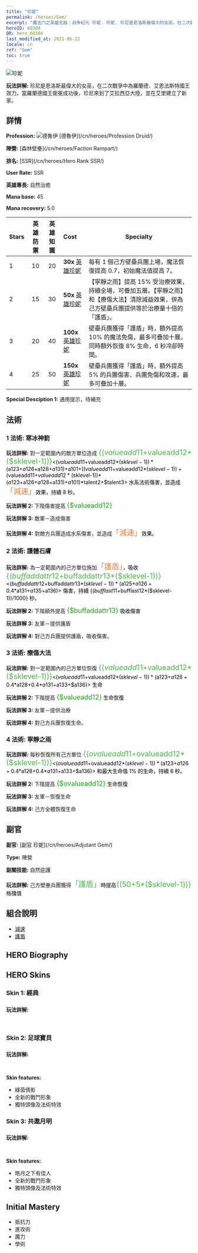 ```yaml
---
title: "珍妮"
permalink: /heroes/Gem/
excerpt: "魔法门之英雄无敌：战争纪元 珍妮. 珍妮. 珍尼是恩洛斯最偉大的女巫，在二次戰爭中為羅蘭德．艾恩法斯特國王效力。當羅蘭德國王衛冕成功後，珍尼來到了艾拉西亞大陸，並在艾里建立了新家。"
heroID: 60304
QR: hero_60304
last_modified_at: 2021-06-22
locale: cn
ref: "Gem"
toc: true
---
```

  ![珍妮](/images/h/h_Gem.jpg)

 **玩法詳解:** 珍尼是恩洛斯最偉大的女巫，在二次戰爭中為羅蘭德．艾恩法斯特國王效力。當羅蘭德國王衛冕成功後，珍尼來到了艾拉西亞大陸，並在艾里建立了新家。
## 詳情
 **Profession:** ![德魯伊](/images/h/h_prof_4.png)  [德魯伊](/cn/heroes/Profession Druid/)

 **陣營:** [森林壁壘](/cn/heroes/Faction Rampart/)

 **排名:** [SSR](/cn/heroes/Hero Rank SSR/)

 **User Rate:** SSR

 **英雄專長:** 自然治癒

 **Mana base:** 45

 **Mana recovery:** 5.0


  | Stars | 英雄防禦 | 英雄知識 | Cost |     Specialty     |
  |---------|:---------------:|:---------------:|:--|--------------------|
  |    1    | 10 | 20 | **30x** [英雄珍妮](/cn/Items/her_369/) | 每有 1 個己方壁壘兵團上場，魔法恢復提高 0.7，初始魔法值提高 7。 |
  |    2    | 15 | 30 | **50x** [英雄珍妮](/cn/Items/her_369/) | 【寧靜之雨】提高 15% 受治療效果，持續全場，可疊加五層。【寧靜之雨】和【療傷大法】清除減益效果，併為己方壁壘兵團提供等於治療量十倍的「護盾」。 |
  |    3    | 20 | 40 | **100x** [英雄珍妮](/cn/Items/her_369/) | 壁壘兵團獲得「護盾」時，額外提高 10% 的魔法免傷，最多可疊加十層。同時額外恢復 8% 生命，6 秒冷卻時間。 |
  |    4    | 25 | 50 | **150x** [英雄珍妮](/cn/Items/her_369/) | 壁壘兵團獲得「護盾」時，額外提高 5% 的兵團傷害、兵團免傷和攻速，最多可疊加十層。 |

 **Special Desciption 1:** 通用提示，待補充

## 法術
### 1 法術: 寒冰神箭
 **玩法詳解:** 對一定範圍內的敵方單位造成 <span style="color: #48b946;font-size:20px">{($valueadd11+$valueadd12*($sklevel-1))}</span><span style="color: black"><($valueadd11+$valueadd12*($sklevel-1))*($a123+$a126+$a128+$a131)+$a101+(($valueadd11+$valueadd12*($sklevel-1))+($valueadd11+$valueadd12*($sklevel-1))*($a123+$a126+$a128+$a131)+$a101)*$talent2+$talent3> 水系法術傷害，並造成<span style="color: #e07c44;font-size:20px">「減速」</span><span style="color: black">效果，持續 8 秒。

 **玩法詳解 2:** 下階傷害提高 <span style="color: #1ca216;font-size:18px">{$valueadd12}</span><span style="color: black">

 **玩法詳解 3:** 敵軍－造成傷害

 **玩法詳解 4:** 對敵方兵團造成水系傷害，並造成<span style="color: #e07c44;font-size:20px">「減速」</span><span style="color: black">效果。

### 2 法術: 護體石膚
 **玩法詳解:** 為一定範圍內的己方單位施加<span style="color: #e07c44;font-size:20px">「護盾」</span><span style="color: black">，吸收 <span style="color: #48b946;font-size:20px">{($buffaddattr12+$buffaddattr13*($sklevel-1))}</span><span style="color: black"><($buffaddattr12+$buffaddattr13*($sklevel-1))*($a125+$a126+0.4*$a131+$a135+$a136)> 傷害，持續 {($bufflast11+$bufflast12*($sklevel-1))/1000} 秒。

 **玩法詳解 2:** 下階額外提高 <span style="color: #1ca216;font-size:18px">{$buffaddattr13}</span><span style="color: black"> 吸收傷害

 **玩法詳解 3:** 友軍－提供護盾

 **玩法詳解 4:** 對己方兵團提供護盾，吸收傷害。

### 3 法術: 療傷大法
 **玩法詳解:** 對一定範圍內的己方單位恢復 <span style="color: #48b946;font-size:20px">{($valueadd11+$valueadd12*($sklevel-1))}</span><span style="color: black"><($valueadd11+$valueadd12*($sklevel-1))*($a123+$a126+0.4*$a128+0.4*$a131+$a133+$a136)>  生命

 **玩法詳解 2:** 下階提高 <span style="color: #1ca216;font-size:18px">{$valueadd12}</span><span style="color: black"> 生命恢復

 **玩法詳解 3:** 友軍－提供治療

 **玩法詳解 4:** 對己方兵團恢復生命。

### 4 法術: 寧靜之雨
 **玩法詳解:** 每秒恢復所有己方單位 <span style="color: #48b946;font-size:20px">{($ovalueadd11+$ovalueadd12*($sklevel-1))}</span><span style="color: black"><($ovalueadd11+$ovalueadd12*($sklevel-1))*($a123+$a126+0.4*$a128+0.4*$a131+$a133+$a136)> 和最大生命值 1% 的生命，持續 6 秒。

 **玩法詳解 2:** 下階提高 <span style="color: #1ca216;font-size:18px">{$ovalueadd12}</span><span style="color: black"> 生命恢復

 **玩法詳解 3:** 友軍－恢復生命

 **玩法詳解 4:** 己方全體恢復生命


## 副官

 **副官:**  [副官 珍妮](/cn/heroes/Adjutant Gem/) 

 **Type:**  陣營 

 **副關技能:**  自然庇護 

 **玩法詳解:** 己方壁壘兵團獲得<span style="color: #48b946;font-size:20px">「護盾」</span><span style="color: black">時提高<span style="color: #48b946;font-size:20px">{(50+5*($sklevel-1))}</span><span style="color: black">格擋值

## 組合說明

* [減速](/cn/combination/減速/) 
* [護盾](/cn/combination/護盾/) 

## HERO Biography

## HERO Skins
### Skin 1: **經典**

 **玩法詳解:** <span style="color: #ffffff;font-size:20px">我能治癒被痛苦蹂躪的軀體，但無法治癒陰暗殘破的靈魂。</span>


### Skin 2: **足球寶貝**

 **玩法詳解:** <span style="color: #ffffff;font-size:20px">我們是冠軍！這世界不屬於失敗者，因為我們是冠軍！</span>

 **Skin features:** 

   - 綠茵倩影
   - 全新的戰鬥形象
   - 獨特頭像及法術特效

### Skin 3: **共邀月明**

 **玩法詳解:** <span style="color: #ffffff;font-size:20px">小樓適夜君安在，繁燈皓月燕歸來。伊人憑欄輕風意，明眸淺笑為誰開。</span>

 **Skin features:** 

   - 皓月之下有佳人
   - 全新的戰鬥形象
   - 獨特頭像及法術特效


## Initial Mastery
   - 抵抗力
   - 進攻術
   - 魔力
   - 學術

